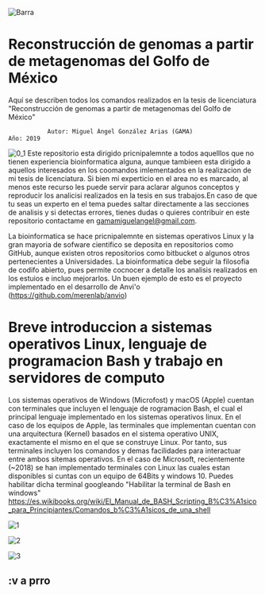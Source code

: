 ![Barra](https://user-images.githubusercontent.com/51969194/68169367-74d35c80-ff31-11e9-87e3-6dd06aa1737d.png)

# Reconstrucción de genomas a partir de metagenomas del Golfo de México
Aquí se describen todos los comandos realizados en la tesis de licenciatura "Reconstrucción de genomas a partir de metagenomas del Golfo de México"

               Autor: Miguel Ángel González Arias (GAMA)                             Año: 2019
                    
                    
![0_1](https://user-images.githubusercontent.com/51969194/68175336-7e1af400-ff46-11e9-9d40-f3f6bf402ca3.png)
Este repositorio esta dirigido pricnipalemnte a todos aquelllos que no tienen experiencia bioinformatica alguna, aunque tambieen esta dirigido a aquellos interesados en los coomandos imlementados en la realizacion de mi tesis de licenciatura. Si bien mi experticio en el area no es marcado, al menos este recurso les puede servir para aclarar algunos conceptos y reproducir los analicisi realizados en la tesis en sus trabajos.En caso de que tu seas un experto en el tema puedes saltar directamente a las secciones de analisis y si detectas errores, tienes dudas o quieres contribuir en este repositorio contactame en  gamamiguelangel@gmail.com.

La bioinformatica se hace pricnipalemnte en sistemas operativos Linux y la gran mayoria de sofware cientifico se deposita en repositorios como GitHub, aunque existen otros repositorios como bitbucket o algunos otros pertenecientes a Universidades. La bioinformatica debe seguir la filosofia de codifo abierto, pues permite cocnocer a detalle los analisis realizados en los estuios e incluo mejorarlos. Un buen ejemplo de esto es el proyecto implementado en el desarrollo de Anvi'o (https://github.com/merenlab/anvio)

# Breve introduccion a sistemas operativos Linux, lenguaje de programacion Bash y trabajo en servidores de computo
Los sistemas operativos de Windows (Microfost) y macOS (Apple) cuentan con terminales que incluyen el lenguaje de rogramacion Bash, el cual el principal lenguaje implementado en los sistemas operativos linux. En el caso de los equipos de Apple, las terminales que implementan cuentan con una arquitectura (Kernel) basados en el sistema operativo UNIX, exactamente el mismo en el que se construye Linux. Por tanto, sus terminales incluyen los comandos y demas facilidades para interactuar entre ambos sitemas operativos. En el caso de Microsoft, recientemente (~2018) se han implementado terminales con Linux las cuales estan disponibles si cuntas con un equipo de 64Bits y windows 10. Puedes habilitar dicha terminal googleando "Habilitar la terminal de Bash en windows" 
https://es.wikibooks.org/wiki/El_Manual_de_BASH_Scripting_B%C3%A1sico_para_Principiantes/Comandos_b%C3%A1sicos_de_una_shell




![1](https://user-images.githubusercontent.com/51969194/68170108-1b206180-ff34-11e9-8f7d-0fe1dc27301f.png)

![2](https://user-images.githubusercontent.com/51969194/68170109-1b206180-ff34-11e9-8b28-9d6ae64a2951.png)

![3](https://user-images.githubusercontent.com/51969194/68170106-1a87cb00-ff34-11e9-8cc8-003459b94f6f.png)

## :v a prro 

